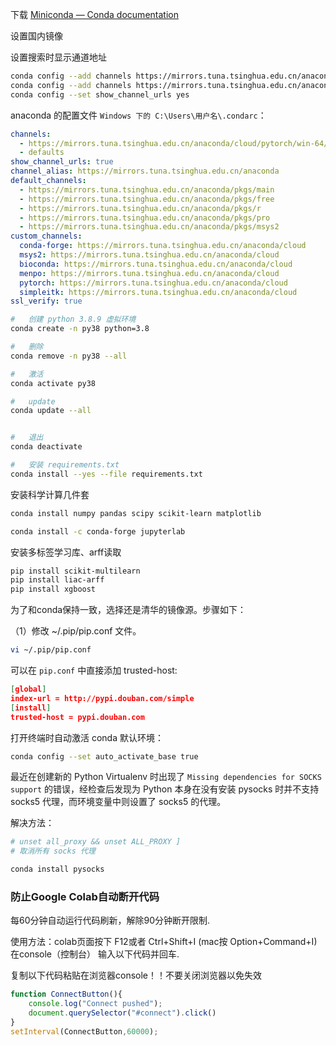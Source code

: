下载 [Miniconda — Conda documentation](https://docs.conda.io/en/latest/miniconda.html)



设置国内镜像

设置搜索时显示通道地址

```bash
conda config --add channels https://mirrors.tuna.tsinghua.edu.cn/anaconda/pkgs/free/
conda config --add channels https://mirrors.tuna.tsinghua.edu.cn/anaconda/pkgs/main/
conda config --set show_channel_urls yes
```



anaconda 的配置文件 `Windows 下的 C:\Users\用户名\.condarc`：



```yaml
channels:
  - https://mirrors.tuna.tsinghua.edu.cn/anaconda/cloud/pytorch/win-64/
  - defaults
show_channel_urls: true
channel_alias: https://mirrors.tuna.tsinghua.edu.cn/anaconda
default_channels:
  - https://mirrors.tuna.tsinghua.edu.cn/anaconda/pkgs/main
  - https://mirrors.tuna.tsinghua.edu.cn/anaconda/pkgs/free
  - https://mirrors.tuna.tsinghua.edu.cn/anaconda/pkgs/r
  - https://mirrors.tuna.tsinghua.edu.cn/anaconda/pkgs/pro
  - https://mirrors.tuna.tsinghua.edu.cn/anaconda/pkgs/msys2
custom_channels:
  conda-forge: https://mirrors.tuna.tsinghua.edu.cn/anaconda/cloud
  msys2: https://mirrors.tuna.tsinghua.edu.cn/anaconda/cloud
  bioconda: https://mirrors.tuna.tsinghua.edu.cn/anaconda/cloud
  menpo: https://mirrors.tuna.tsinghua.edu.cn/anaconda/cloud
  pytorch: https://mirrors.tuna.tsinghua.edu.cn/anaconda/cloud
  simpleitk: https://mirrors.tuna.tsinghua.edu.cn/anaconda/cloud
ssl_verify: true
```





```bash
#	创建 python 3.8.9 虚拟环境
conda create -n py38 python=3.8

#	删除
conda remove -n py38 --all

#	激活
conda activate py38

#	update
conda update --all


#	退出
conda deactivate

#	安装 requirements.txt
conda install --yes --file requirements.txt
```



安装科学计算几件套

```bash
conda install numpy pandas scipy scikit-learn matplotlib

conda install -c conda-forge jupyterlab
```



安装多标签学习库、arff读取

```bash
pip install scikit-multilearn
pip install liac-arff
pip install xgboost
```



为了和conda保持一致，选择还是清华的镜像源。步骤如下：

（1）修改 ~/.pip/pip.conf 文件。

```bash
vi ~/.pip/pip.conf
```



可以在 `pip.conf` 中直接添加 trusted-host:

```json
[global]
index-url = http://pypi.douban.com/simple
[install]
trusted-host = pypi.douban.com
```



打开终端时自动激活 conda 默认环境：

```bash
conda config --set auto_activate_base true
```



最近在创建新的 Python Virtualenv 时出现了 `Missing dependencies for SOCKS support` 的错误，经检查后发现为 Python 本身在没有安装 pysocks 时并不支持 socks5 代理，而环境变量中则设置了 socks5 的代理。

解决方法：

```bash
# unset all_proxy && unset ALL_PROXY ]
# 取消所有 socks 代理

conda install pysocks
```





### 防止Google Colab自动断开代码

每60分钟自动运行代码刷新，解除90分钟断开限制.

使用方法：colab页面按下 F12或者 Ctrl+Shift+I (mac按 Option+Command+I) 在console（控制台） 输入以下代码并回车.

复制以下代码粘贴在浏览器console！！不要关闭浏览器以免失效

```javascript
function ConnectButton(){  
    console.log("Connect pushed");   
    document.querySelector("#connect").click() 
}
setInterval(ConnectButton,60000);
```

